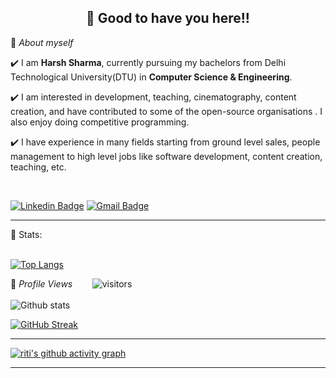 <h2 align=center>👋 Good to have you here!!</h2>

🌱 *About myself*<br>

✔️ I am **Harsh Sharma**, currently pursuing my bachelors from Delhi Technological University(DTU) in **Computer Science & Engineering**. <br>

✔️ I am interested in  development, teaching, cinematography, content creation,  and have contributed to some of the open-source organisations . I also enjoy doing competitive programming. <br>

✔️ I have experience in many fields starting from ground level sales, people management to high level jobs like software development, content creation, teaching, etc.<br>



<br>

[![Linkedin Badge](https://img.shields.io/badge/-HarshSharma-blue?style=flat-square&logo=Linkedin&logoColor=white&link=https://www.linkedin.com/in/harsh-sharma-607bb8180/)](https://www.linkedin.com/in/harsh-sharma-607bb8180/) 
[![Gmail Badge](https://img.shields.io/badge/-harshsharma15698@gmail.com-c14438?style=flat-square&logo=Gmail&logoColor=white&link=mailto:harshsharma15698@gmail.com)](mailto:harshsharma15698@gmail.com)

<hr>

 📶 Stats:<br><br>
 
 [![Top Langs](https://github-readme-stats.vercel.app/api/top-langs/?username=HarshSharma0078&theme=dark&layout=compact&align=right&width=40%)](https://github.com/anuraghazra/github-readme-stats)
 
🌱 *Profile Views*&nbsp;&nbsp;&nbsp;&nbsp;&nbsp;&nbsp;&nbsp;
![visitors](https://profile-counter.glitch.me/HarshSharma0078/count.svg?align=center)
<br>
<br>
 ![Github stats](https://github-readme-stats.vercel.app/api?username=HarshSharma0078)



[![GitHub Streak](https://github-readme-streak-stats.herokuapp.com/?user=HarshSharma0078&currStreakNum=2FD3EB&fire=pink&sideLabels=F00&theme=nightowl)](https://git.io/streak-stats)       
         

---
 

[![riti's github activity graph](https://activity-graph.herokuapp.com/graph?username=HarshSharma0078&theme=react-dark)](https://github.com/HarshSharma0078/github-readme-activity-graph)

  

---
  </code>
</p>


<!-- ![My github stats](https://github-readme-stats.vercel.app/api?username=HarshSharma0078&show_icons=true&title_color=fff&icon_color=79ff97&text_color=9f9f9f&bg_color=151515&count_private=true&width=40%&align=left) 
<center><img src="https://logimp.files.wordpress.com/2019/01/viral-p-1.gif?w=736&zoom=2" align="right" width="30%"></center>




-->
